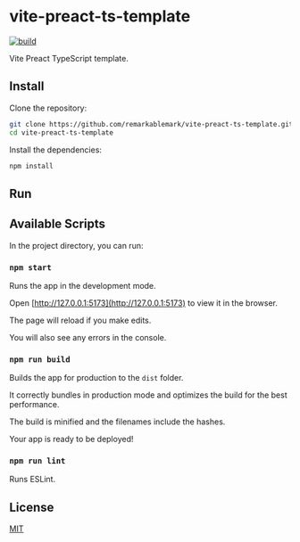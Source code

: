 # vite-preact-ts-template

[![build](https://github.com/remarkablemark/vite-preact-ts-template/actions/workflows/build.yml/badge.svg)](https://github.com/remarkablemark/vite-preact-ts-template/actions/workflows/build.yml)

Vite Preact TypeScript template.

## Install

Clone the repository:

```sh
git clone https://github.com/remarkablemark/vite-preact-ts-template.git
cd vite-preact-ts-template
```

Install the dependencies:

```sh
npm install
```

## Run

## Available Scripts

In the project directory, you can run:

### `npm start`

Runs the app in the development mode.

Open [http://127.0.0.1:5173](http://127.0.0.1:5173) to view it in the browser.

The page will reload if you make edits.

You will also see any errors in the console.

### `npm run build`

Builds the app for production to the `dist` folder.

It correctly bundles in production mode and optimizes the build for the best performance.

The build is minified and the filenames include the hashes.

Your app is ready to be deployed!

### `npm run lint`

Runs ESLint.

## License

[MIT](LICENSE)
